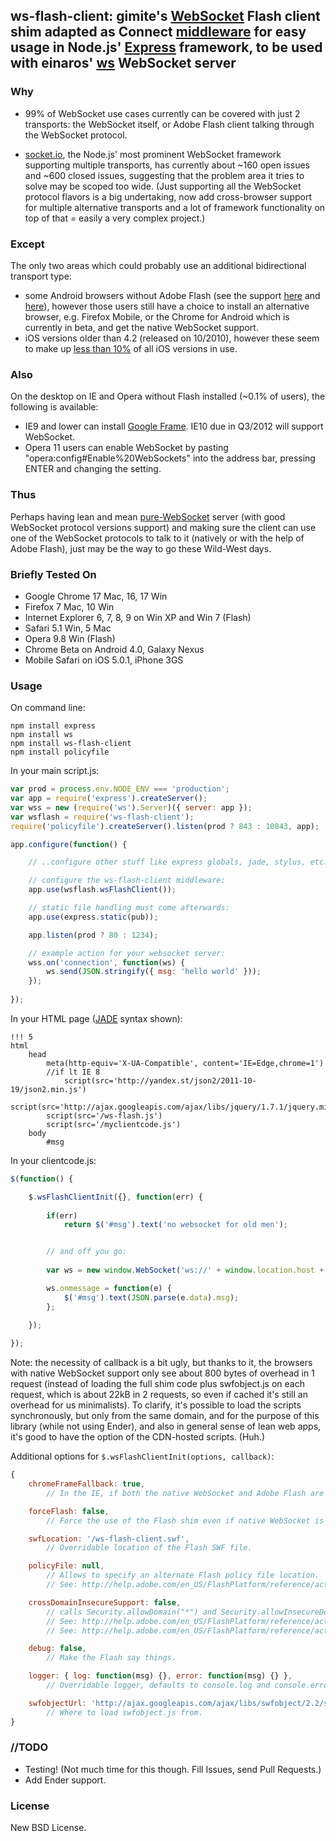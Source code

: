 ## ws-flash-client: gimite's [WebSocket](https://github.com/gimite/web-socket-js) Flash client shim adapted as Connect [middleware](https://github.com/senchalabs/connect) for easy usage in Node.js' [Express](http://expressjs.com/) framework, to be used with einaros' [ws](https://github.com/einaros/ws) WebSocket server

### Why

* 99% of WebSocket use cases currently can be covered with just 2 transports: the WebSocket itself, or Adobe Flash client talking through the WebSocket protocol.

* [socket.io](http://socket.io), the Node.js' most prominent WebSocket framework supporting multiple transports, has currently about ~160 open issues and ~600 closed issues, suggesting that the problem area it tries to solve may be scoped too wide. (Just supporting all the WebSocket protocol flavors is a big undertaking, now add cross-browser support for multiple alternative transports and a lot of framework functionality on top of that = easily a very complex project.)

### Except

The only two areas which could probably use an additional bidirectional transport type:

* some Android browsers without Adobe Flash (see the support [here](http://socialcompare.com/en/comparison/android-versions-comparison) and [here](http://www.adobe.com/flashplatform/certified_devices/smartphones.html)), however those users still have a choice to install an alternative browser, e.g. Firefox Mobile, or the Chrome for Android which is currently in beta, and get the native WebSocket support.
* iOS versions older than 4.2 (released on 10/2010), however these seem to make up [less than 10%](http://www.quora.com/What-is-the-version-share-of-iOS-today%E2%80%94iOS5-iOS4*) of all iOS versions in use.

### Also

On the desktop on IE and Opera without Flash installed (~0.1% of users), the following is available:

* IE9 and lower can install [Google Frame](http://code.google.com/chrome/chromeframe/). IE10 due in Q3/2012 will support WebSocket.
* Opera 11 users can enable WebSocket by pasting "opera:config#Enable%20WebSockets" into the address bar, pressing ENTER and changing the setting.

### Thus

Perhaps having lean and mean [pure-WebSocket](https://github.com/einaros/ws) server (with good WebSocket protocol versions support) and making sure the client can use one of the WebSocket protocols to talk to it (natively or with the help of Adobe Flash), just may be the way to go these Wild-West days.

### Briefly Tested On

* Google Chrome 17 Mac, 16, 17 Win
* Firefox 7 Mac, 10 Win
* Internet Explorer 6, 7, 8, 9 on Win XP and Win 7 (Flash)
* Safari 5.1 Win, 5 Mac
* Opera 9.8 Win (Flash)
* Chrome Beta on Android 4.0, Galaxy Nexus
* Mobile Safari on iOS 5.0.1, iPhone 3GS

### Usage

On command line:

	npm install express
	npm install ws
	npm install ws-flash-client
	npm install policyfile
	
In your main script.js:

```js
var prod = process.env.NODE_ENV === 'production';
var app = require('express').createServer();
var wss = new (require('ws').Server)({ server: app });
var wsflash = require('ws-flash-client');
require('policyfile').createServer().listen(prod ? 843 : 10843, app);

app.configure(function() {

	// ..configure other stuff like express globals, jade, stylus, etc..

	// configure the ws-flash-client middleware:
	app.use(wsflash.wsFlashClient());	

	// static file handling must come afterwards:
	app.use(express.static(pub));

	app.listen(prod ? 80 : 1234);

	// example action for your websocket server:
	wss.on('connection', function(ws) {
		ws.send(JSON.stringify({ msg: 'hello world' }));
	});
	
});
```

In your HTML page ([JADE](http://jade-lang.com/) syntax shown):

	!!! 5
	html
		head
			meta(http-equiv='X-UA-Compatible', content='IE=Edge,chrome=1')
			//if lt IE 8
				script(src='http://yandex.st/json2/2011-10-19/json2.min.js')
			script(src='http://ajax.googleapis.com/ajax/libs/jquery/1.7.1/jquery.min.js')
			script(src='/ws-flash.js')
			script(src='/myclientcode.js')
		body
			#msg

In your clientcode.js:

```js
$(function() {

	$.wsFlashClientInit({}, function(err) {
		
		if(err)
			return $('#msg').text('no websocket for old men');


		// and off you go:
		
		var ws = new window.WebSocket('ws://' + window.location.host + '/');

		ws.onmessage = function(e) {
			$('#msg').text(JSON.parse(e.data).msg);
		};
		
	});

});
```

Note: the necessity of callback is a bit ugly, but thanks to it, the browsers with native WebSocket support only see about 800 bytes of overhead in 1 request (instead of loading the full shim code plus swfobject.js on each request, which is about 22kB in 2 requests, so even if cached it's still an overhead for us minimalists). To clarify, it's possible to load the scripts synchronously, but only from the same domain, and for the purpose of this library (while not using Ender), and also in general sense of lean web apps, it's good to have the option of the CDN-hosted scripts. (Huh.)

Additional options for `$.wsFlashClientInit(options, callback)`:

```js
{
	chromeFrameFallback: true,
		// In the IE, if both the native WebSocket and Adobe Flash are missing, offer to install Chrome Frame.

	forceFlash: false,
		// Force the use of the Flash shim even if native WebSocket is available.

	swfLocation: '/ws-flash-client.swf',
		// Overridable location of the Flash SWF file.

	policyFile: null,
		// Allows to specify an alternate Flash policy file location.
		// See: http://help.adobe.com/en_US/FlashPlatform/reference/actionscript/3/flash/system/Security.html#loadPolicyFile(%29

	crossDomainInsecureSupport: false,
		// calls Security.allowDomain("*") and Security.allowInsecureDomain("*") in the Flash file
		// See: http://help.adobe.com/en_US/FlashPlatform/reference/actionscript/3/flash/system/Security.html#allowDomain(%29
		// See: http://help.adobe.com/en_US/FlashPlatform/reference/actionscript/3/flash/system/Security.html#allowInsecureDomain(%29

	debug: false,
		// Make the Flash say things.

	logger: { log: function(msg) {}, error: function(msg) {} },
		// Overridable logger, defaults to console.log and console.error, if available, or to empty functions if not.

	swfobjectUrl: 'http://ajax.googleapis.com/ajax/libs/swfobject/2.2/swfobject.js'
		// Where to load swfobject.js from.
}
```

### //TODO

* Testing! (Not much time for this though. Fill Issues, send Pull Requests.)
* Add Ender support.

### License

New BSD License.
